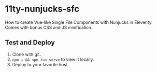 # 11ty-nunjucks-sfc

How to create Vue-like Single File Components with Nunjucks in Eleventy. Comes with bonus CSS and JS minification.

## Test and Deploy

1. Clone with git.
2. `npm i && npm run serve` to view it locally.
3. Deploy to your favorite host.
